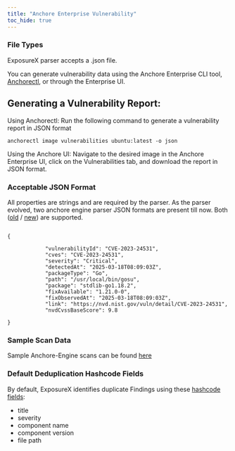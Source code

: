 ```yaml
---
title: "Anchore Enterprise Vulnerability"
toc_hide: true
---
```


### File Types
ExposureX parser accepts a .json file.

You can generate vulnerability data using the Anchore Enterprise CLI tool, [Anchorectl](https://docs.anchore.com/current/docs/using/cli_usage/images/inspecting_image_content/), or through the Enterprise UI. 

## Generating a Vulnerability Report:
Using Anchorectl: Run the following command to generate a vulnerability report in JSON format

 `anchorectl image vulnerabilities ubuntu:latest -o json `

Using the Anchore UI: Navigate to the desired image in the Anchore Enterprise UI, click on the Vulnerabilities tab, and download the report in JSON format.

### Acceptable JSON Format

All properties are strings and are required by the parser. As the parser evolved, two anchore engine parser JSON formats are present till now. Both ([old](https://github.com/ExposureX/django-ExposureX/tree/master/unittests/scans/anchore_engine/many_vulns.json) / [new](https://github.com/ExposureX/django-ExposureX/tree/master/unittests/scans/anchore_engine/new_format_issue_11552.json)) are supported.

~~~

{
   
            "vulnerabilityId": "CVE-2023-24531",
            "cves": "CVE-2023-24531",
            "severity": "Critical",
            "detectedAt": "2025-03-18T08:09:03Z",
            "packageType": "Go",
            "path": "/usr/local/bin/gosu",
            "package": "stdlib-go1.18.2",
            "fixAvailable": "1.21.0-0",
            "fixObservedAt": "2025-03-18T08:09:03Z",
            "link": "https://nvd.nist.gov/vuln/detail/CVE-2023-24531",
            "nvdCvssBaseScore": 9.8
    
}
~~~


### Sample Scan Data
Sample Anchore-Engine scans can be found [here](https://github.com/ExposureX/django-ExposureX/tree/master/unittests/scans/anchore_engine)

### Default Deduplication Hashcode Fields
By default, ExposureX identifies duplicate Findings using these [hashcode fields](https://docs.exposurex.com/en/working_with_findings/finding_deduplication/about_deduplication/):

- title
- severity
- component name
- component version
- file path
